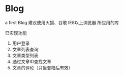 # Blog
a first Blog
建议使用火狐、谷歌 IE8以上浏览器
所应用的库
 

已实现功能
1.	用户登录
2.	文章列表查询
3.	文章类型列表
4.	通过文章ID查找文章
5.	文章的评论（只当登陆后有效）
